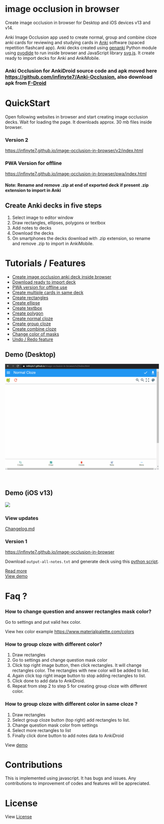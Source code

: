 # image occlusion in browser

Create image occlusion in browser for Desktop and iOS devices v13 and v14.

Anki Image Occlusion app used to create normal, group and combine cloze anki cards for reviewing and studying cards in [Anki](https://apps.ankiweb.net) software (spaced repetition flashcard app). Anki decks created using [genanki](https://github.com/kerrickstaley/genanki) Python module using [pyodide](https://github.com/iodide-project/pyodide) to run inside browser and JavaScript library [svg.js](https://svgdotjs.github.io/). It create ready to import decks for Anki and AnkiMobile.

### Anki Occlusion for AnkiDroid source code and apk moved here https://github.com/infinyte7/Anki-Occlusion, also download apk from [F-Droid](https://f-droid.org/en/packages/io.infinyte7.ankiimageocclusion/)

# QuickStart
Open following websites in browser and start creating image occlusion decks. Wait for loading the page. It downloads approx. 30 mb files inside browser.

### Version 2
https://infinyte7.github.io/image-occlusion-in-browser/v2/index.html

### PWA Version for offline
https://infinyte7.github.io/image-occlusion-in-browser/pwa/index.html

#### Note: Rename and remove .zip at end of exported deck if present .zip extension to import in Anki

## Create Anki decks in five steps
1. Select image to editor window
2. Draw rectangles, ellipses, polygons or textbox
3. Add notes to decks
4. Download the decks
5. On smartphones the decks download with .zip extension, so rename and remove .zip to import in AnkiMobile.

# Tutorials / Features
- [Create image occlusion anki deck inside browser](demo/iOSv13_demo.gif)
- [Download ready to import deck](demo/multiple_cards.gif)
- [PWA version for offline use](demo/install_pwa.gif)
- [Create multiple cards in same deck](demo/multiple_cards.gif)
- [Create rectangles](demo/demo_draw_anywhere.gif)
- [Create ellipse](https://github.com/infinyte7/image-occlusion-in-browser/blob/master/demo/demo_multiple_polygon.gif)
- [Create textbox](https://github.com/infinyte7/image-occlusion-in-browser/blob/master/demo/demo_text_box.gif)
- [Create polygon](https://github.com/infinyte7/image-occlusion-in-browser/blob/master/demo/demo_multiple_polygon.gif)
- [Create normal cloze](demo/demo_create.gif)
- [Create group cloze](demo/demo_group_element.gif)
- [Create combine cloze](demo/combine_cloze_demo_browser.gif)
- [Change color of masks](demo/demo_change_color.gif)
- [Undo / Redo feature](https://github.com/infinyte7/image-occlusion-in-browser/blob/master/demo/demo_undo_redo.gif)


## Demo (Desktop)
![](demo/multiple_cards.gif)

<br>

## Demo (iOS v13)
![](demo/iOSv13_demo.gif)


### View updates
[Changelog.md](Changelog.md)


### Version 1
https://infinyte7.github.io/image-occlusion-in-browser

Download ```output-all-notes.txt``` and generate deck using this [python script](https://github.com/infinyte7/image-occlusion-in-browser/blob/master/image-occ-deck-export.py).

[Read more](Create-In-Browser.md)<br>
[View demo](demo/combine_cloze_demo_browser.gif)

# Faq ?
### How to change question and answer rectangles mask color?
Go to settings and put valid hex color.

View hex color example https://www.materialpalette.com/colors

### How to group cloze with different color?
1. Draw rectangles
2. Go to settings and change question mask color
3. Click top right image button, then click rectangles. It will change rectangles color. The rectangles with new color will be added to list.
4. Again click top right image button to stop adding rectangles to list. 
5. Click done to add data to AnkiDroid.
6. Repeat from step 2 to step 5 for creating group cloze with different color.

### How to group cloze with different color in same cloze ?
1. Draw rectangles
2. Select group cloze button (top right) add rectangles to list.
3. Change question mask color from settings
4. Select more rectangles to list
5. Finally click done button to add notes data to AnkiDroid

View [demo](https://user-images.githubusercontent.com/12841290/95605099-0d038b00-0a8b-11eb-81ed-58a7e03c254e.gif)

# Contributions
This is implemented using javascript. It has bugs and issues. Any contributions to improvement of codes and features will be appreciated.

# License
View [License](License.md)
